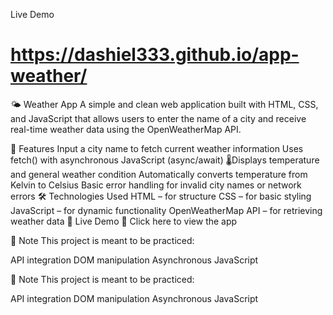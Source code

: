 Live Demo

# https://dashiel333.github.io/app-weather/

🌤 Weather App
A simple and clean web application built with HTML, CSS, and JavaScript that allows users to enter the name of a city and receive real-time weather data using the OpenWeatherMap API.

🔧 Features
Input a city name to fetch current weather information
Uses fetch() with asynchronous JavaScript (async/await)
🌡Displays temperature and general weather condition
Automatically converts temperature from Kelvin to Celsius
Basic error handling for invalid city names or network errors
🛠 Technologies Used
HTML – for structure
CSS – for basic styling
JavaScript – for dynamic functionality
OpenWeatherMap API – for retrieving weather data
📡 Live Demo
🔗 Click here to view the app

📌 Note
This project is meant to be practiced:

API integration
DOM manipulation
Asynchronous JavaScript

📌 Note
This project is meant to be practiced:

API integration
DOM manipulation
Asynchronous JavaScript
